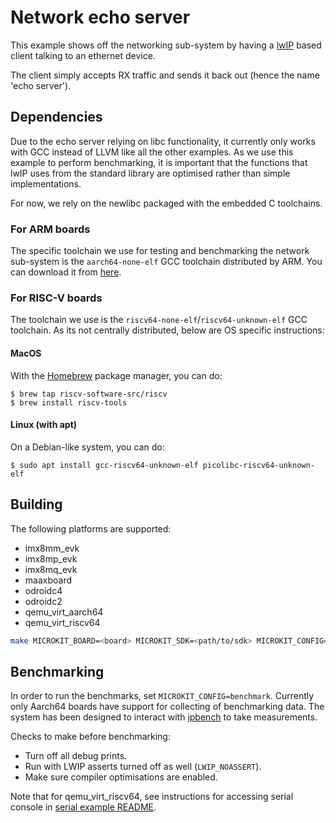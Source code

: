 <!--
    Copyright 2024, UNSW

    SPDX-License-Identifier: BSD-2-Clause
-->

# Network echo server

This example shows off the networking sub-system by having a
[lwIP](https://savannah.nongnu.org/projects/lwip/) based client talking to an ethernet device.

The client simply accepts RX traffic and sends it back out (hence the name 'echo server').

## Dependencies

Due to the echo server relying on libc functionality, it currently only works with GCC
instead of LLVM like all the other examples. As we use this example to perform benchmarking,
it is important that the functions that lwIP uses from the standard library are optimised
rather than simple implementations.

For now, we rely on the newlibc packaged with the embedded C toolchains.

### For ARM boards
The specific toolchain we use for testing and benchmarking the network sub-system is
the `aarch64-none-elf` GCC toolchain distributed by ARM. You can download it from
[here](https://developer.arm.com/downloads/-/arm-gnu-toolchain-downloads).

### For RISC-V boards
The toolchain we use is the `riscv64-none-elf`/`riscv64-unknown-elf` GCC toolchain.
As its not centrally distributed, below are OS specific instructions:

#### MacOS
With the [Homebrew](https://brew.sh/) package manager, you can do:

    $ brew tap riscv-software-src/riscv
    $ brew install riscv-tools

#### Linux (with apt)
On a Debian-like system, you can do:

    $ sudo apt install gcc-riscv64-unknown-elf picolibc-riscv64-unknown-elf

## Building

The following platforms are supported:
* imx8mm_evk
* imx8mp_evk
* imx8mq_evk
* maaxboard
* odroidc4
* odroidc2
* qemu_virt_aarch64
* qemu_virt_riscv64

```sh
make MICROKIT_BOARD=<board> MICROKIT_SDK=<path/to/sdk> MICROKIT_CONFIG=(benchmark/release/debug)
```

## Benchmarking

In order to run the benchmarks, set `MICROKIT_CONFIG=benchmark`. Currently only Aarch64 boards have
support for collecting of benchmarking data. The system has
been designed to interact with [ipbench](https://sourceforge.net/projects/ipbench/)
to take measurements.

Checks to make before benchmarking:
* Turn off all debug prints.
* Run with LWIP asserts turned off as well (`LWIP_NOASSERT`).
* Make sure compiler optimisations are enabled.

Note that for qemu_virt_riscv64, see instructions for accessing serial console in [serial example README](../serial/README.md).
